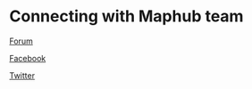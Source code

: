 # Connecting with Maphub team

[Forum](https://forum.maphub.net/)

[Facebook](https://www.facebook.com/maphubteam/)

[Twitter](https://twitter.com/maphubteam?lang=en)

